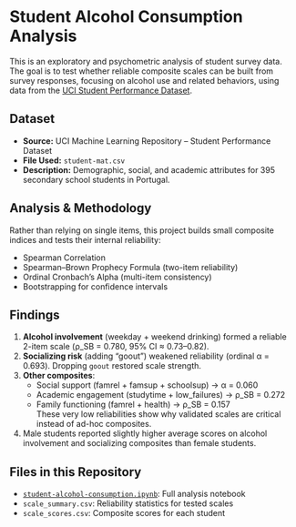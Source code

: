 # Student Alcohol Consumption Analysis

This is an exploratory and psychometric analysis of student survey data.  
The goal is to test whether reliable composite scales can be built from survey responses, focusing on alcohol use and related behaviors, using data from the [UCI Student Performance Dataset](https://archive.ics.uci.edu/ml/machine-learning-databases/00320/student.zip).

## Dataset

* **Source:** UCI Machine Learning Repository – Student Performance Dataset
* **File Used:** `student-mat.csv`
* **Description:** Demographic, social, and academic attributes for 395 secondary school students in Portugal.

## Analysis & Methodology

Rather than relying on single items, this project builds small composite indices and tests their internal reliability:

* Spearman Correlation  
* Spearman–Brown Prophecy Formula (two-item reliability)  
* Ordinal Cronbach’s Alpha (multi-item consistency)  
* Bootstrapping for confidence intervals  

## Findings

1. **Alcohol involvement** (weekday + weekend drinking) formed a reliable 2-item scale (ρ_SB = 0.780, 95% CI ≈ 0.73–0.82).  
2. **Socializing risk** (adding “goout”) weakened reliability (ordinal α = 0.693). Dropping `goout` restored scale strength.  
3. **Other composites**:  
   * Social support (famrel + famsup + schoolsup) → α = 0.060  
   * Academic engagement (studytime + low_failures) → ρ_SB = 0.272  
   * Family functioning (famrel + health) → ρ_SB = 0.157  
   These very low reliabilities show why validated scales are critical instead of ad-hoc composites.  
4. Male students reported slightly higher average scores on alcohol involvement and socializing composites than female students.


## Files in this Repository

* [`student-alcohol-consumption.ipynb`](student-alcohol-consumption.ipynb): Full analysis notebook  
* `scale_summary.csv`: Reliability statistics for tested scales  
* `scale_scores.csv`: Composite scores for each student
